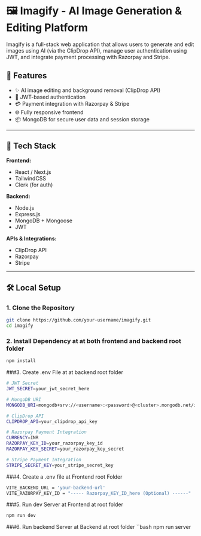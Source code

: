 # 🖼️ Imagify - AI Image Generation & Editing Platform

Imagify is a full-stack web application that allows users to generate and edit images using AI (via the ClipDrop API), manage user authentication using JWT, and integrate payment processing with Razorpay and Stripe.

## 🚀 Features

- ✨ AI image editing and background removal (ClipDrop API)
- 🔐 JWT-based authentication
- 💳 Payment integration with Razorpay & Stripe
- 🌐 Fully responsive frontend
- 📦 MongoDB for secure user data and session storage

---

## 🧰 Tech Stack

**Frontend:**  
- React / Next.js  
- TailwindCSS  
- Clerk (for auth)  

**Backend:**  
- Node.js  
- Express.js  
- MongoDB + Mongoose  
- JWT  

**APIs & Integrations:**  
- ClipDrop API  
- Razorpay  
- Stripe  

---

## 🛠️ Local Setup

### 1. Clone the Repository

```bash
git clone https://github.com/your-username/imagify.git
cd imagify
```

### 2. Install Dependency at at both frontend and backend root folder
```bash
npm install
```

###3. Create .env File at at backend root folder
```bash
# JWT Secret
JWT_SECRET=your_jwt_secret_here

# MongoDB URI
MONGODB_URI=mongodb+srv://<username>:<password>@<cluster>.mongodb.net/imagify

# ClipDrop API
CLIPDROP_API=your_clipdrop_api_key

# Razorpay Payment Integration
CURRENCY=INR
RAZORPAY_KEY_ID=your_razorpay_key_id
RAZORPAY_KEY_SECRET=your_razorpay_key_secret

# Stripe Payment Integration
STRIPE_SECRET_KEY=your_stripe_secret_key
```

###4. Create a .env file at Frontend root Folder
```bash
VITE_BACKEND_URL = 'your-backend-url'
VITE_RAZORPAY_KEY_ID = "----- Razorpay_KEY_ID_here (Optional) ------"
```

###5. Run dev Server at Frontend at root folder
```bash
npm run dev
```

###6. Run backend Server at Backend at root folder
``bash
npm run server
```

